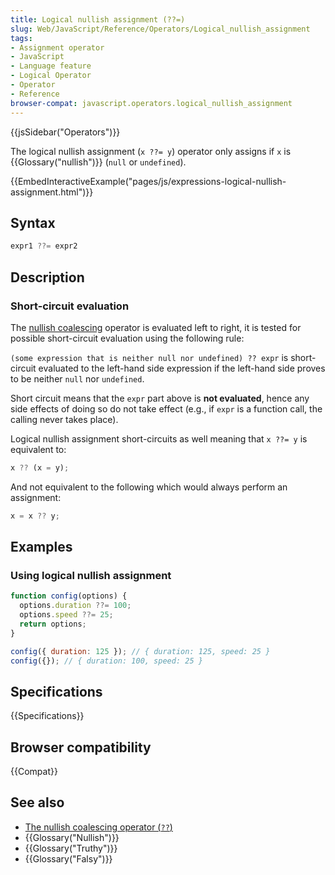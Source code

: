 ```yaml
---
title: Logical nullish assignment (??=)
slug: Web/JavaScript/Reference/Operators/Logical_nullish_assignment
tags:
- Assignment operator
- JavaScript
- Language feature
- Logical Operator
- Operator
- Reference
browser-compat: javascript.operators.logical_nullish_assignment
---
```

{{jsSidebar("Operators")}}

The logical nullish assignment (`x ??= y`) operator only assigns if `x` is
{{Glossary("nullish")}} (`null` or `undefined`).

{{EmbedInteractiveExample("pages/js/expressions-logical-nullish-assignment.html")}}

## Syntax

```js
expr1 ??= expr2
```

## Description

### Short-circuit evaluation

The
[nullish coalescing](/en-US/docs/Web/JavaScript/Reference/Operators/Nullish_coalescing_operator)
operator is evaluated left to right, it is tested for possible short-circuit
evaluation using the following rule:

`(some expression that is neither null nor undefined) ?? expr` is short-circuit
evaluated to the left-hand side expression if the left-hand side proves to be
neither `null` nor `undefined`.

Short circuit means that the `expr` part above is **not evaluated**, hence any
side effects of doing so do not take effect (e.g., if `expr` is a function call,
the calling never takes place).

Logical nullish assignment short-circuits as well meaning that `x ??= y` is
equivalent to:

```js
x ?? (x = y);
```

And not equivalent to the following which would always perform an assignment:

```js example-bad
x = x ?? y;
```

## Examples

### Using logical nullish assignment

```js
function config(options) {
  options.duration ??= 100;
  options.speed ??= 25;
  return options;
}

config({ duration: 125 }); // { duration: 125, speed: 25 }
config({}); // { duration: 100, speed: 25 }
```

## Specifications

{{Specifications}}

## Browser compatibility

{{Compat}}

## See also

- [The nullish coalescing operator (`??`)](/en-US/docs/Web/JavaScript/Reference/Operators/Nullish_coalescing_operator)
- {{Glossary("Nullish")}}
- {{Glossary("Truthy")}}
- {{Glossary("Falsy")}}
